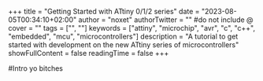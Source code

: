 +++
title = "Getting Started with ATtiny 0/1/2 series"
date = "2023-08-05T00:34:10+02:00"
author = "noxet"
authorTwitter = "" #do not include @
cover = ""
tags = ["", ""]
keywords = ["attiny", "microchip", "avr", "c", "c++", "embedded", "mcu", "microcontrollers"]
description = "A tutorial to get started with development on the new ATtiny series of microcontrollers"
showFullContent = false
readingTime = false
+++

#Intro
yo bitches
